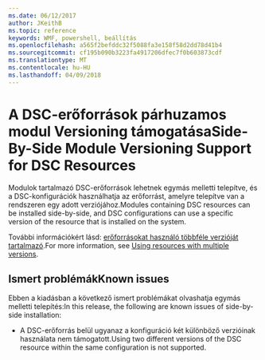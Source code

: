 ```yaml
---
ms.date: 06/12/2017
author: JKeithB
ms.topic: reference
keywords: WMF, powershell, beállítás
ms.openlocfilehash: a565f2befddc32f5088fa3e158f58d2dd78d41b4
ms.sourcegitcommit: cf195b090b3223fa4917206dfec7f0b603873cdf
ms.translationtype: MT
ms.contentlocale: hu-HU
ms.lasthandoff: 04/09/2018
---
```

# <a name="side-by-side-module-versioning-support-for-dsc-resources"></a><span data-ttu-id="81d22-102">A DSC-erőforrások párhuzamos modul Versioning támogatása</span><span class="sxs-lookup"><span data-stu-id="81d22-102">Side-By-Side Module Versioning Support for DSC Resources</span></span>

<span data-ttu-id="81d22-103">Modulok tartalmazó DSC-erőforrások lehetnek egymás melletti telepítve, és a DSC-konfigurációk használhatja az erőforrást, amelyre telepítve van a rendszeren egy adott verziójához.</span><span class="sxs-lookup"><span data-stu-id="81d22-103">Modules containing DSC resources can be installed side-by-side, and DSC configurations can use a specific version of the resource that is installed on the system.</span></span>

<span data-ttu-id="81d22-104">További információkért lásd: [erőforrásokat használó többféle verzióját tartalmazó](https://msdn.microsoft.com/powershell/dsc/sxsresource).</span><span class="sxs-lookup"><span data-stu-id="81d22-104">For more information, see [Using resources with multiple versions](https://msdn.microsoft.com/powershell/dsc/sxsresource).</span></span>

## <a name="known-issues"></a><span data-ttu-id="81d22-105">Ismert problémák</span><span class="sxs-lookup"><span data-stu-id="81d22-105">Known issues</span></span>

<span data-ttu-id="81d22-106">Ebben a kiadásban a következő ismert problémákat olvashatja egymás melletti telepítés:</span><span class="sxs-lookup"><span data-stu-id="81d22-106">In this release, the following are known issues of side-by-side installation:</span></span>

-   <span data-ttu-id="81d22-107">A DSC-erőforrás belül ugyanaz a konfiguráció két különböző verzióinak használata nem támogatott.</span><span class="sxs-lookup"><span data-stu-id="81d22-107">Using two different versions of the DSC resource within the same configuration is not supported.</span></span>
